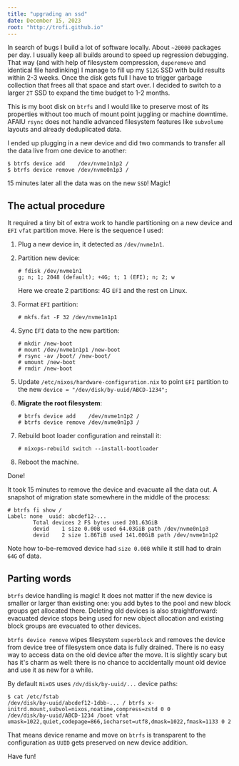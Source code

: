 ```yaml
---
title: "upgrading an ssd"
date: December 15, 2023
root: "http://trofi.github.io"
---
```


In search of bugs I build a lot of software locally. About `~20000`
packages per day. I usually keep all builds around to speed up
regression debugging.
That way (and with help of filesystem compression, `duperemove` and
identical file hardlinking) I manage to fill up my `512G` SSD with build
results within 2-3 weeks.
Once the disk gets full I have to trigger garbage collection that frees
all that space and start over.
I decided to switch to a larger `2T` SSD to expand the time budget to
1-2 months.

This is my boot disk on `btrfs` and I would like to preserve most of
its properties without too much of mount point juggling or machine
downtime. AFAIU `rsync` does not handle advanced filesystem features
like `subvolume` layouts and already deduplicated data.

I ended up plugging in a new device and did two commands to transfer all
the data live from one device to another:

```
$ btrfs device add    /dev/nvme1n1p2 /
$ btrfs device remove /dev/nvme0n1p3 /
```

15 minutes later all the data was on the new `SSD`! Magic!

## The actual procedure

It required a tiny bit of extra work to handle partitioning on a new
device and `EFI` `vfat` partition move.
Here is the sequence I used:

1. Plug a new device in, it detected as `/dev/nvme1n1`.
2. Partition new device:

   ```
   # fdisk /dev/nvme1n1
   g; n; 1; 2048 (default); +4G; t; 1 (EFI); n; 2; w
   ```

   Here we create 2 partitions: 4G `EFI` and the rest on Linux.

3. Format `EFI` partition:

   ```
   # mkfs.fat -F 32 /dev/nvme1n1p1
   ```
4. Sync `EFI` data to the new partition:

   ```
   # mkdir /new-boot
   # mount /dev/nvme1n1p1 /new-boot
   # rsync -av /boot/ /new-boot/
   # umount /new-boot
   # rmdir /new-boot
   ```
5. Update `/etc/nixos/hardware-configuration.nix` to point `EFI`
   partition to the new `device = "/dev/disk/by-uuid/ABCD-1234";`
6. **Migrate the root filesystem**:

   ```
   # btrfs device add    /dev/nvme1n1p2 /
   # btrfs device remove /dev/nvme0n1p3 /
   ```
7. Rebuild boot loader configuration and reinstall it:
   ```
   # nixops-rebuild switch --install-bootloader
   ```
8. Reboot the machine.

Done!

It took 15 minutes to remove the device and evacuate all the data out.
A snapshot of migration state somewhere in the middle of the process:

```
# btrfs fi show /
Label: none  uuid: abcdef12-...
        Total devices 2 FS bytes used 201.63GiB
        devid    1 size 0.00B used 64.03GiB path /dev/nvme0n1p3
        devid    2 size 1.86TiB used 141.00GiB path /dev/nvme1n1p2
```

Note how to-be-removed device had `size 0.00B` while it still had to
drain `64G` of data.

## Parting words

`btrfs` device handling is magic! It does not matter if the new device
is smaller or larger than existing one: you add bytes to the pool and
new block groups get allocated there. Deleting old devices is also
straightforward: evacuated device stops being used for new object
allocation and existing block groups are evacuated to other devices.

`btrfs device remove` wipes filesystem `superblock` and removes the device
from device tree of filesystem once data is fully drained. There is no
easy way to access data on the old device after the move. It is slightly
scary but has it's charm as well: there is no chance to accidentally
mount old device and use it as new for a while.

By default `NixOS` uses `/dv/disk/by-uuid/...` device paths:

```
$ cat /etc/fstab
/dev/disk/by-uuid/abcdef12-1dbb-... / btrfs x-initrd.mount,subvol=nixos,noatime,compress=zstd 0 0
/dev/disk/by-uuid/ABCD-1234 /boot vfat umask=1022,quiet,codepage=866,iocharset=utf8,dmask=1022,fmask=1133 0 2
```

That means device rename and move on `btrfs` is transparent to the
configuration as `UUID` gets preserved on new device addition.

Have fun!
